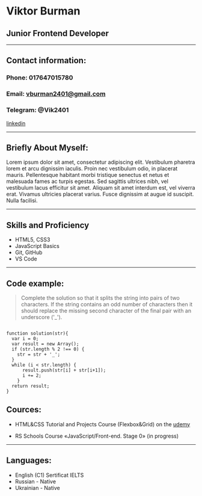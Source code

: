 # Viktor Burman

## Junior Frontend Developer

---

## Contact information:

### **Phone:** 017647015780

### **Email:** vburman2401@gmail.com

### **Telegram:** @Vik2401

[linkedin](https://www.linkedin.com/in/viktor-burman-b13b941a4/)

---

## Briefly About Myself:

Lorem ipsum dolor sit amet, consectetur adipiscing elit. Vestibulum pharetra lorem et arcu dignissim iaculis. Proin nec vestibulum odio, in placerat mauris. Pellentesque habitant morbi tristique senectus et netus et malesuada fames ac turpis egestas. Sed sagittis ultrices nibh, vel vestibulum lacus efficitur sit amet. Aliquam sit amet interdum est, vel viverra erat. Vivamus ultricies placerat varius. Fusce dignissim at augue id suscipit. Nulla facilisi.

---

## Skills and Proficiency

- HTML5, CSS3
- JavaScript Basics
- Git, GitHub
- VS Code

---

## Code example:

> Complete the solution so that it splits the string into pairs of two characters. If the string contains an odd number of characters then it should replace the missing second character of the final pair with an underscore ('\_').

```

function solution(str){
  var i = 0;
  var result = new Array();
  if (str.length % 2 !== 0) {
    str = str + '_';
  }
  while (i < str.length) {
      result.push(str[i] + str[i+1]);
      i += 2;
    }
  return result;
}
```

## Cources:

- HTML&CSS Tutorial and Projects Course (Flexbox&Grid) on the [udemy](https://www.udemy.com/)

- RS Schools Course «JavaScript/Front-end. Stage 0» (in progress)

---

## Languages:

- English (C1) Sertificat IELTS
- Russian - Native
- Ukrainian - Native

